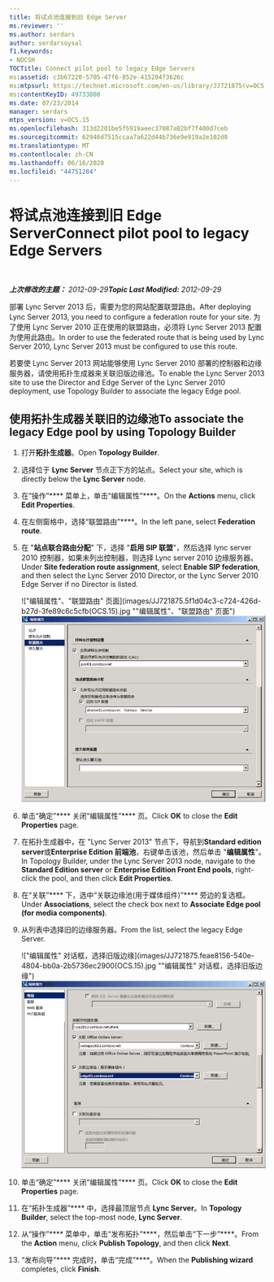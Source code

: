 ```yaml
---
title: 将试点池连接到旧 Edge Server
ms.reviewer: ''
ms.author: serdars
author: serdarsoysal
f1.keywords:
- NOCSH
TOCTitle: Connect pilot pool to legacy Edge Servers
ms:assetid: c3b67220-5705-47f6-852e-415204f3626c
ms:mtpsurl: https://technet.microsoft.com/en-us/library/JJ721875(v=OCS.15)
ms:contentKeyID: 49733808
ms.date: 07/23/2014
manager: serdars
mtps_version: v=OCS.15
ms.openlocfilehash: 313d2201be5f5919aeec37087a02bf7f400d7ceb
ms.sourcegitcommit: 62946d7515ccaa7a622d44b736e9e919a2e102d0
ms.translationtype: MT
ms.contentlocale: zh-CN
ms.lasthandoff: 06/16/2020
ms.locfileid: "44751284"
---
```

<div data-xmlns="http://www.w3.org/1999/xhtml">

<div class="topic" data-xmlns="http://www.w3.org/1999/xhtml" data-msxsl="urn:schemas-microsoft-com:xslt" data-cs="https://msdn.microsoft.com/">

<div data-asp="https://msdn2.microsoft.com/asp">

# <a name="connect-pilot-pool-to-legacy-edge-servers"></a><span data-ttu-id="549f3-102">将试点池连接到旧 Edge Server</span><span class="sxs-lookup"><span data-stu-id="549f3-102">Connect pilot pool to legacy Edge Servers</span></span>

</div>

<div id="mainSection">

<div id="mainBody">

<span> </span>

<span data-ttu-id="549f3-103">_**上次修改的主题：** 2012-09-29_</span><span class="sxs-lookup"><span data-stu-id="549f3-103">_**Topic Last Modified:** 2012-09-29_</span></span>

<span data-ttu-id="549f3-104">部署 Lync Server 2013 后，需要为您的网站配置联盟路由。</span><span class="sxs-lookup"><span data-stu-id="549f3-104">After deploying Lync Server 2013, you need to configure a federation route for your site.</span></span> <span data-ttu-id="549f3-105">为了使用 Lync Server 2010 正在使用的联盟路由，必须将 Lync Server 2013 配置为使用此路由。</span><span class="sxs-lookup"><span data-stu-id="549f3-105">In order to use the federated route that is being used by Lync Server 2010, Lync Server 2013 must be configured to use this route.</span></span>

<span data-ttu-id="549f3-106">若要使 Lync Server 2013 网站能够使用 Lync Server 2010 部署的控制器和边缘服务器，请使用拓扑生成器来关联旧版边缘池。</span><span class="sxs-lookup"><span data-stu-id="549f3-106">To enable the Lync Server 2013 site to use the Director and Edge Server of the Lync Server 2010 deployment, use Topology Builder to associate the legacy Edge pool.</span></span>

<div>

## <a name="to-associate-the-legacy-edge-pool-by-using-topology-builder"></a><span data-ttu-id="549f3-107">使用拓扑生成器关联旧的边缘池</span><span class="sxs-lookup"><span data-stu-id="549f3-107">To associate the legacy Edge pool by using Topology Builder</span></span>

1.  <span data-ttu-id="549f3-108">打开**拓扑生成器**。</span><span class="sxs-lookup"><span data-stu-id="549f3-108">Open **Topology Builder**.</span></span>

2.  <span data-ttu-id="549f3-109">选择位于 **Lync Server** 节点正下方的站点。</span><span class="sxs-lookup"><span data-stu-id="549f3-109">Select your site, which is directly below the **Lync Server** node.</span></span>

3.  <span data-ttu-id="549f3-110">在“操作”\*\*\*\* 菜单上，单击“编辑属性”\*\*\*\*。</span><span class="sxs-lookup"><span data-stu-id="549f3-110">On the **Actions** menu, click **Edit Properties**.</span></span>

4.  <span data-ttu-id="549f3-111">在左侧窗格中，选择“联盟路由”\*\*\*\*。</span><span class="sxs-lookup"><span data-stu-id="549f3-111">In the left pane, select **Federation route**.</span></span>

5.  <span data-ttu-id="549f3-112">在 "**站点联合路由分配**" 下，选择 "**启用 SIP 联盟**"，然后选择 lync server 2010 控制器，如果未列出控制器，则选择 Lync server 2010 边缘服务器。</span><span class="sxs-lookup"><span data-stu-id="549f3-112">Under **Site federation route assignment**, select **Enable SIP federation**, and then select the Lync Server 2010 Director, or the Lync Server 2010 Edge Server if no Director is listed.</span></span>
    
    <span data-ttu-id="549f3-113">!["编辑属性"、"联盟路由" 页面](images/JJ721875.5f1d04c3-c724-426d-b27d-3fe89c6c5cfb(OCS.15).jpg ""编辑属性"、"联盟路由" 页面")</span><span class="sxs-lookup"><span data-stu-id="549f3-113">![Edit Properties, Federation route page](images/JJ721875.5f1d04c3-c724-426d-b27d-3fe89c6c5cfb(OCS.15).jpg "Edit Properties, Federation route page")</span></span>  

6.  <span data-ttu-id="549f3-114">单击“确定”\*\*\*\* 关闭“编辑属性”\*\*\*\* 页。</span><span class="sxs-lookup"><span data-stu-id="549f3-114">Click **OK** to close the **Edit Properties** page.</span></span>

7.  <span data-ttu-id="549f3-115">在拓扑生成器中，在 "Lync Server 2013" 节点下，导航到**Standard edition server**或**Enterprise Edition 前端池**，右键单击该池，然后单击 "**编辑属性**"。</span><span class="sxs-lookup"><span data-stu-id="549f3-115">In Topology Builder, under the Lync Server 2013 node, navigate to the **Standard Edition server** or **Enterprise Edition Front End pools**, right-click the pool, and then click **Edit Properties**.</span></span>

8.  <span data-ttu-id="549f3-116">在“关联”\*\*\*\* 下，选中“关联边缘池(用于媒体组件)”\*\*\*\* 旁边的复选框。</span><span class="sxs-lookup"><span data-stu-id="549f3-116">Under **Associations**, select the check box next to **Associate Edge pool (for media components)**.</span></span>

9.  <span data-ttu-id="549f3-117">从列表中选择旧的边缘服务器。</span><span class="sxs-lookup"><span data-stu-id="549f3-117">From the list, select the legacy Edge Server.</span></span>
    
    <span data-ttu-id="549f3-118">!["编辑属性" 对话框，选择旧版边缘](images/JJ721875.feae8156-540e-4804-bb0a-2b5736ec2900(OCS.15).jpg ""编辑属性" 对话框，选择旧版边缘")</span><span class="sxs-lookup"><span data-stu-id="549f3-118">![Edit Properties dialog, selecting the legacy Edge](images/JJ721875.feae8156-540e-4804-bb0a-2b5736ec2900(OCS.15).jpg "Edit Properties dialog, selecting the legacy Edge")</span></span>  

10. <span data-ttu-id="549f3-119">单击“确定”\*\*\*\* 关闭“编辑属性”\*\*\*\* 页。</span><span class="sxs-lookup"><span data-stu-id="549f3-119">Click **OK** to close the **Edit Properties** page.</span></span>

11. <span data-ttu-id="549f3-120">在“拓扑生成器”\*\*\*\* 中，选择最顶层节点 **Lync Server**。</span><span class="sxs-lookup"><span data-stu-id="549f3-120">In **Topology Builder**, select the top-most node, **Lync Server**.</span></span>

12. <span data-ttu-id="549f3-121">从“操作”\*\*\*\* 菜单中，单击“发布拓扑”\*\*\*\*，然后单击“下一步”\*\*\*\*。</span><span class="sxs-lookup"><span data-stu-id="549f3-121">From the **Action** menu, click **Publish Topology**, and then click **Next**.</span></span>

13. <span data-ttu-id="549f3-122">“发布向导”\*\*\*\* 完成时，单击“完成”\*\*\*\*。</span><span class="sxs-lookup"><span data-stu-id="549f3-122">When the **Publishing wizard** completes, click **Finish**.</span></span>

</div>

</div>

<span> </span>

</div>

</div>

</div>

